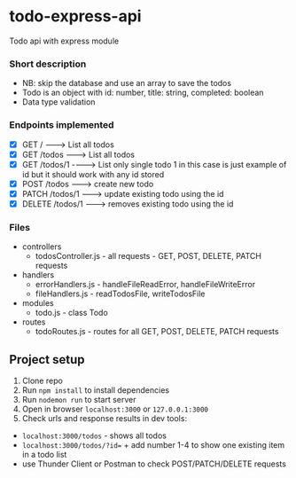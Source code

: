 # todo-express-api
Todo api with express module

### Short description
- NB: skip the database and use an array to save the todos
- Todo is an object with id: number, title: string, completed: boolean
- Data type validation

### Endpoints implemented

- [X] GET  / ---> List all todos
- [X] GET  /todos ---> List all todos
- [X] GET  /todos/1 ----> List only single todo 1 in this case is just example of id but it should work with any id stored
- [X] POST /todos ---> create new todo
- [X] PATCH /todos/1  ---> update existing todo using the id
- [X] DELETE /todos/1  ---> removes existing todo using the id

### Files
- controllers
   - todosController.js - all requests - GET, POST, DELETE, PATCH requests
- handlers 
  - errorHandlers.js - handleFileReadError, handleFileWriteError
  - fileHandlers.js - readTodosFile, writeTodosFile
- modules
  - todo.js - class Todo 
- routes
  - todoRoutes.js - routes for all GET, POST, DELETE, PATCH requests
 
## Project setup
1. Clone repo
2. Run ```npm install``` to install dependencies
3. Run ```nodemon run``` to start server
4. Open in browser ```localhost:3000``` or ```127.0.0.1:3000```
5. Check urls and response results in dev tools:
  - ```localhost:3000/todos``` - shows all todos
  - ```localhost:3000/todos/?id=``` + add number 1-4 to show one existing item in a todo list 
  - use Thunder Client or Postman to check POST/PATCH/DELETE requests


